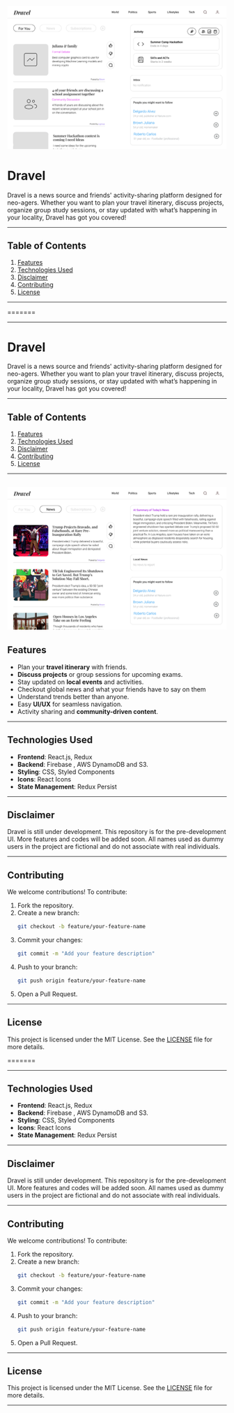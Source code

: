 ![Image Alt Text](./public/demo/Untitled%20(1)_page-0002.jpg)
---

# **Dravel**  
Dravel is a news source and friends' activity-sharing platform designed for neo-agers. Whether you want to plan your travel itinerary, discuss projects, organize group study sessions, or stay updated with what’s happening in your locality, Dravel has got you covered!

---

## **Table of Contents**
1. [Features](#features)  
2. [Technologies Used](#technologies-used)  
3. [Disclaimer](#disclaimer)  
4. [Contributing](#contributing)  
5. [License](#license)  

---

=======


---

# **Dravel**  
Dravel is a news source and friends' activity-sharing platform designed for neo-agers. Whether you want to plan your travel itinerary, discuss projects, organize group study sessions, or stay updated with what’s happening in your locality, Dravel has got you covered!

---

## **Table of Contents**
1. [Features](#features)  
2. [Technologies Used](#technologies-used)  
3. [Disclaimer](#disclaimer)  
4. [Contributing](#contributing)  
5. [License](#license)  

---
![Image Alt Text](./public/demo/Untitled%20(1)_page-0001.jpg)
---

## **Features**
- Plan your **travel itinerary** with friends.
- **Discuss projects** or group sessions for upcoming exams.
- Stay updated on **local events** and activities.
- Checkout global news and what your friends have to say on them
- Understand trends better than anyone.
- Easy **UI/UX** for seamless navigation.
- Activity sharing and **community-driven content**.

---


## **Technologies Used**
- **Frontend**: React.js, Redux  
- **Backend**: Firebase , AWS DynamoDB and S3.
- **Styling**: CSS, Styled Components  
- **Icons**: React Icons  
- **State Management**: Redux Persist  

---

## **Disclaimer**
Dravel is still under development. This repository is for the pre-development UI. More features and codes will be added soon. All names used as dummy users in the project are fictional and do not associate with real individuals.

---

## **Contributing**
We welcome contributions! To contribute:
1. Fork the repository.
2. Create a new branch:
   ```bash
   git checkout -b feature/your-feature-name
   ```
3. Commit your changes:
   ```bash
   git commit -m "Add your feature description"
   ```
4. Push to your branch:
   ```bash
   git push origin feature/your-feature-name
   ```
5. Open a Pull Request.

---

## **License**
This project is licensed under the MIT License. See the [LICENSE](LICENSE) file for more details.

=======

---
## **Technologies Used**
- **Frontend**: React.js, Redux  
- **Backend**: Firebase , AWS DynamoDB and S3.
- **Styling**: CSS, Styled Components  
- **Icons**: React Icons  
- **State Management**: Redux Persist  

---

## **Disclaimer**
Dravel is still under development. This repository is for the pre-development UI. More features and codes will be added soon. All names used as dummy users in the project are fictional and do not associate with real individuals.

---

## **Contributing**
We welcome contributions! To contribute:
1. Fork the repository.
2. Create a new branch:
   ```bash
   git checkout -b feature/your-feature-name
   ```
3. Commit your changes:
   ```bash
   git commit -m "Add your feature description"
   ```
4. Push to your branch:
   ```bash
   git push origin feature/your-feature-name
   ```
5. Open a Pull Request.

---

## **License**
This project is licensed under the MIT License. See the [LICENSE](LICENSE) file for more details.


---
